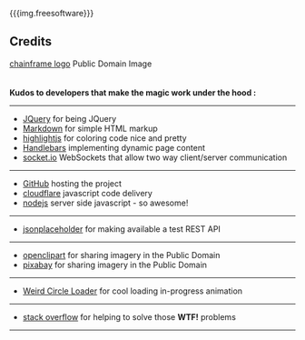{{{img.freesoftware}}}
## Credits
  [chainframe logo](//openclipart.org/detail/194568/html5) Public Domain Image
      <br /><br /><br />
**Kudos to developers that make the magic work under the hood :**

----

  - [JQuery](//jquery.com/) for being JQuery
  - [Markdown](//daringfireball.net/projects/markdown/) for simple HTML markup
  - [highlightjs](//highlightjs.org/) for coloring code nice and pretty
  - [Handlebars](http://handlebarsjs.com/) implementing dynamic page content 
  - [socket.io](//socket.io/) WebSockets that allow two way client/server communication

----

  - [GitHub](//github.com/) hosting the project
  - [cloudflare](//www.cloudflare.com/) javascript code delivery
  - [nodejs](//nodejs.com) server side javascript - so awesome!

----

  - [jsonplaceholder](//jsonplaceholder.typicode.com/) for making available a test REST API

----

  - [openclipart](//openclipart.org/) for sharing imagery in the Public Domain 
  - [pixabay](//en.wikipedia.org/wiki/Pixabay) for sharing imagery in the Public Domain 

----

  - [Weird Circle Loader](//codepen.io/jonitrythall/pen/GpVryK) for cool loading in-progress animation

----

  - [stack overflow](//stackoverflow.com/) for helping to solve those **WTF!** problems

----
